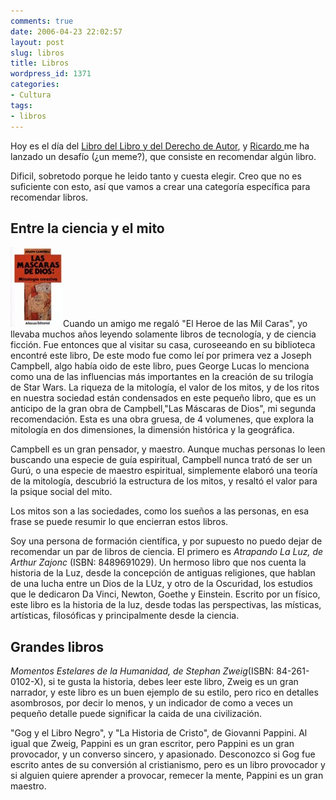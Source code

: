 ```yaml
---
comments: true
date: 2006-04-23 22:02:57
layout: post
slug: libros
title: Libros
wordpress_id: 1371
categories:
- Cultura
tags:
- libros
---
```


Hoy es el día del [Libro del Libro y del Derecho de Autor](http://replay.waybackmachine.org/20071028182259/http://portal.unesco.org/culture/es/ev.php-URL_ID=5125&URL_DO=DO_TOPIC&URL_SECTION=201.html), y [Ricardo ](http://replay.waybackmachine.org/20071028182259/http://www.ricardodiaz.org/)me ha lanzado un desafío (¿un meme?), que consiste en recomendar algún libro.

Dificil, sobretodo porque he leido tanto y cuesta elegir. Creo que no es suficiente con esto, así que vamos a crear una categoría específica para recomendar libros.


## Entre la ciencia y el mito


![lasmascaras.jpg](lasmascaras.jpg)Cuando un amigo me regaló "El Heroe de las Mil Caras", yo llevaba muchos años leyendo solamente libros de tecnología, y de ciencia ficción. Fue entonces que al visitar su casa, curoseeando en su biblioteca encontré este libro, De este modo fue como leí por primera vez a Joseph Campbell, algo había oido de este libro, pues George Lucas lo menciona como una de las influencias más importantes en la creación de su trilogía de Star Wars.
La riqueza de la mitología, el valor de los mitos, y de los ritos en nuestra sociedad están condensados en este pequeño libro, que es un anticipo de la gran obra de Campbell,"Las Máscaras de Dios", mi segunda recomendación. Esta es una obra gruesa, de 4 volumenes, que explora la mitología en dos dimensiones, la dimensión histórica y la geográfica.

Campbell es un gran pensador, y maestro. Aunque muchas personas lo leen buscando una especie de guía espiritual, Campbell nunca trató de ser un Gurú, o una especie de maestro espiritual, simplemente elaboró una teoría de la mitología, descubrió la estructura de los mitos, y resaltó el valor para la psique social del mito.

Los mitos son a las sociedades, como los sueños a las personas, en esa frase se puede resumir lo que encierran estos libros.

Soy una persona de formación científica, y por supuesto no puedo dejar de recomendar un par de libros de ciencia.
El primero es _Atrapando La Luz, de Arthur Zajonc_ (ISBN: 8489691029). Un hermoso libro que nos cuenta la historia de la Luz, desde la concepción de antiguas religiones, que hablan de una lucha entre un Dios de la LUz, y otro de la Oscuridad, los estudios que le dedicaron Da Vinci, Newton, Goethe y Einstein. Escrito por un físico, este libro es la historia de la luz, desde todas las perspectivas, las místicas, artísticas, filosóficas y principalmente desde la ciencia.


## Grandes libros


_Momentos Estelares de la Humanidad, de Stephan Zweig_(ISBN: 84-261-0102-X), si te gusta la historia, debes leer este libro, Zweig es un gran narrador, y este libro es un buen ejemplo de su estilo, pero rico en detalles asombrosos, por decir lo menos, y un indicador de como a veces un pequeño detalle puede significar la caida de una civilización.

"Gog y el Libro Negro", y "La Historia de Cristo", de Giovanni Pappini. Al igual que Zweig, Pappini es un gran escritor, pero Pappini es un gran provocador, y un converso sincero, y apasionado. Desconozco si Gog fue escrito antes de su conversión al cristianismo, pero es un libro provocador y si alguien quiere aprender a provocar, remecer la mente, Pappini es un gran maestro.